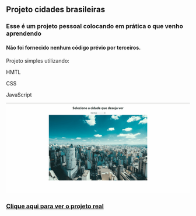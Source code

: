 <h2>Projeto cidades brasileiras</h2>
<h3>Esse é um projeto pessoal colocando em prática o que venho aprendendo</h3>
<h4>Não foi fornecido nenhum código prévio por terceiros.</h4>
<p>Projeto simples utilizando:</p>
<p>HMTL</p>
<P>CSS</P>
<P>JavaScript</P>
<img src="imagens-cidades-brasileiras-nv.gif" alt="imagem gif do projeto">

### [Clique aqui para ver o projeto real]() 